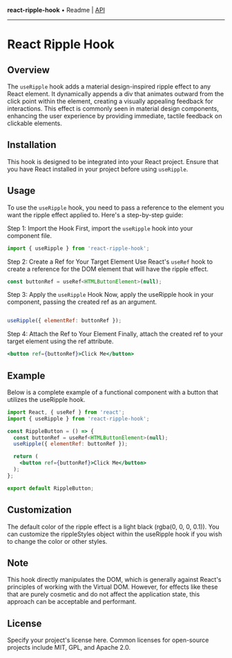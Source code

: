 **react-ripple-hook** • Readme \| [API](globals.md)

***

# React Ripple Hook

## Overview
The `useRipple` hook adds a material design-inspired ripple effect to any React element. It dynamically appends a div that animates outward from the click point within the element, creating a visually appealing feedback for interactions. This effect is commonly seen in material design components, enhancing the user experience by providing immediate, tactile feedback on clickable elements.

## Installation
This hook is designed to be integrated into your React project. Ensure that you have React installed in your project before using `useRipple`.

## Usage
To use the `useRipple` hook, you need to pass a reference to the element you want the ripple effect applied to. Here's a step-by-step guide:

Step 1: Import the Hook
First, import the `useRipple` hook into your component file.

```jsx
import { useRipple } from 'react-ripple-hook';
```

Step 2: Create a Ref for Your Target Element
Use React's `useRef` hook to create a reference for the DOM element that will have the ripple effect.

```jsx  
const buttonRef = useRef<HTMLButtonElement>(null);
```

Step 3: Apply the `useRipple` Hook
Now, apply the useRipple hook in your component, passing the created ref as an argument.

```jsx

useRipple({ elementRef: buttonRef });
```

Step 4: Attach the Ref to Your Element
Finally, attach the created ref to your target element using the ref attribute.

```jsx
<button ref={buttonRef}>Click Me</button>
```

## Example

Below is a complete example of a functional component with a button that utilizes the useRipple hook.

```jsx
import React, { useRef } from 'react';
import { useRipple } from 'react-ripple-hook';

const RippleButton = () => {
  const buttonRef = useRef<HTMLButtonElement>(null);
  useRipple({ elementRef: buttonRef });

  return (
    <button ref={buttonRef}>Click Me</button>
  );
};

export default RippleButton;
```

## Customization

The default color of the ripple effect is a light black (rgba(0, 0, 0, 0.1)). You can customize the rippleStyles object within the useRipple hook if you wish to change the color or other styles.

## Note
This hook directly manipulates the DOM, which is generally against React's principles of working with the Virtual DOM. However, for effects like these that are purely cosmetic and do not affect the application state, this approach can be acceptable and performant.

## License
Specify your project's license here. Common licenses for open-source projects include MIT, GPL, and Apache 2.0.
